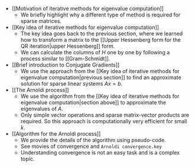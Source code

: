 - [[Motivation of iterative methods for eigenvalue computation]]
	- We briefly highlight why a different type of method is required for sparse matrices.
- [[Key idea of iterative methods for eigenvalue computation]]
	- The key idea goes back to the previous section, where we learned how to transform a matrix to the [[Upper Hessenberg form for the QR iteration|upper Hessenberg]] form.
	- We can calculate the columns of $H$ one by one by following a process similar to [[Gram-Schmidt]].
- [[Brief introduction to Conjugate Gradients]]
	- We use the approach from the [[Key idea of iterative methods for eigenvalue computation|previous section]] to find an approximate solution for sparse linear systems $Ax = b$.
- [[The Arnoldi process]]
	- We use the algorithm from the [[Key idea of iterative methods for eigenvalue computation|section above]] to approximate the eigenvalues of $A$.
	- Only simple vector operations and sparse matrix-vector products are required. So this approach is computationally very efficient for small $k$.
- [[Algorithm for the Arnoldi process]]
	- We provide the details of the algorithm using pseudo-code.
	- See movies of convergence and `Arnoldi convergence.key`
	- Understanding convergence is not an easy task and is a complex topic.

